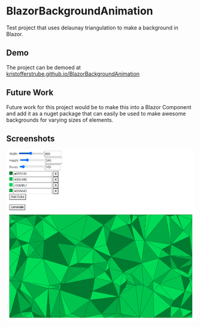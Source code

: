 # BlazorBackgroundAnimation
Test project that uses delaunay triangulation to make a background in Blazor.

## Demo
The project can be demoed at [kristofferstrube.github.io/BlazorBackgroundAnimation](https://kristofferstrube.github.io/BlazorBackgroundAnimation/)

## Future Work
Future work for this project would be to make this into a Blazor Component and add it as a nuget package that can easily be used to make awesome backgrounds for varying sizes of elements.

## Screenshots
![Screenshot of a background generated and the UI controls used above for that background.](./docs/Screenshot.PNG?raw=true)